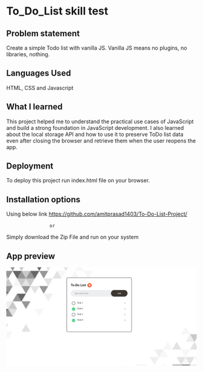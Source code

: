 
# To_Do_List skill test



## Problem statement

Create a simple Todo list with vanilla JS. Vanilla JS means no plugins, no libraries, nothing.

## Languages Used

HTML, CSS and Javascript
## What I learned

This project helped me to understand the practical use cases of JavaScript and build a strong foundation in JavaScript development. I also learned about the local storage API and how to use it to preserve ToDo list data even after closing the browser and retrieve them when the user reopens the app.
## Deployment

To deploy this project run index.html file on your browser.


## Installation options

Using below link
 https://github.com/amitprasad1403/To-Do-List-Project/

                    or
Simply download the Zip File and run on your system 

## App preview

![image](https://github.com/amitprasad1403/To-Do-List-Project/blob/main/to_do_list.png)
